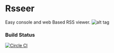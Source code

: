 # Rsseer
Easy console and web Based RSS viewer.
![alt tag](http://i.imgur.com/EmGINBr.png)

### Build Status
[![Circle CI](https://circleci.com/gh/illblew/Rsseer/tree/master.svg?style=svg&circle-token=d2750326f3c217d44f1d91956bb3497b2d1688d5)](https://circleci.com/gh/illblew/Rsseer/tree/master)
